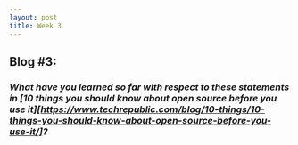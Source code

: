 ```yaml
---
layout: post
title: Week 3
---
```

## **Blog #3:**  

### **_What have you learned so far with respect to these statements in [10 things you should know about open source before you use it][https://www.techrepublic.com/blog/10-things/10-things-you-should-know-about-open-source-before-you-use-it/]?_**  
